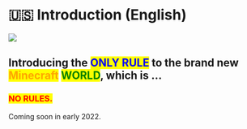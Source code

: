 # 🇺🇸 Introduction (English)

![](</images/pic.png>)

## Introducing the <mark style="color:blue;">ONLY RULE</mark> to the brand new <mark style="color:orange;">Minecraft</mark> <mark style="color:green;">WORLD</mark>, which is ...

### <mark style="color:red;">NO RULES.</mark>

Coming soon in early 2022.


